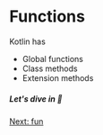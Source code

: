 # Functions
Kotlin has
* Global functions
* Class methods
* Extension methods

##### Let's dive in 🤿

[Next: fun](02-01-fun.md)
